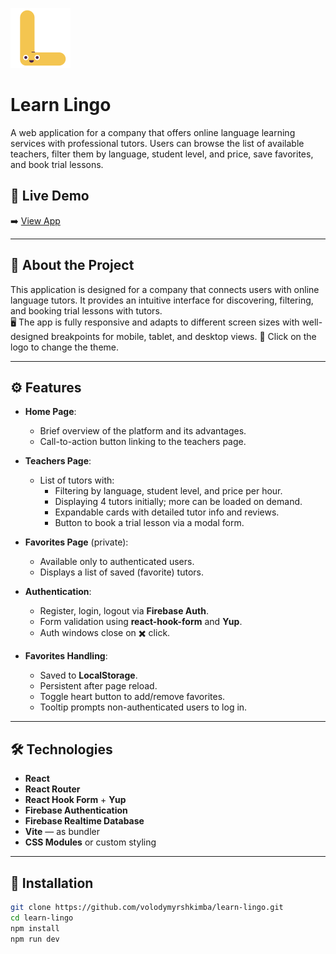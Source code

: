 ![](https://github.com/volodymyrshkimba/learn-lingo/blob/main/public/favicon.png?raw=true)

# Learn Lingo

A web application for a company that offers online language learning services with professional tutors. Users can browse the list of available teachers, filter them by language, student level, and price, save favorites, and book trial lessons.

## 🔗 Live Demo

➡️ <a href="https://learn-lingo-sooty.vercel.app/" target="_blank" rel="noopener noreferrer">View App</a>

---

## 📌 About the Project

This application is designed for a company that connects users with online language tutors. It provides an intuitive interface for discovering, filtering, and booking trial lessons with tutors.  
🖥️ The app is fully responsive and adapts to different screen sizes with well-designed breakpoints for mobile, tablet, and desktop views.
🌈 Click on the logo to change the theme.

---

## ⚙️ Features

- **Home Page**:
  - Brief overview of the platform and its advantages.
  - Call-to-action button linking to the teachers page.

- **Teachers Page**:
  - List of tutors with:
    - Filtering by language, student level, and price per hour.
    - Displaying 4 tutors initially; more can be loaded on demand.
    - Expandable cards with detailed tutor info and reviews.
    - Button to book a trial lesson via a modal form.

- **Favorites Page** (private):
  - Available only to authenticated users.
  - Displays a list of saved (favorite) tutors.

- **Authentication**:
  - Register, login, logout via **Firebase Auth**.
  - Form validation using **react-hook-form** and **Yup**.
  - Auth windows close on ✖️ click.

- **Favorites Handling**:
  - Saved to **LocalStorage**.
  - Persistent after page reload.
  - Toggle heart button to add/remove favorites.
  - Tooltip prompts non-authenticated users to log in.

---

## 🛠️ Technologies

- **React**
- **React Router**
- **React Hook Form** + **Yup**
- **Firebase Authentication**
- **Firebase Realtime Database**
- **Vite** — as bundler
- **CSS Modules** or custom styling

---

## 🚀 Installation

```bash
git clone https://github.com/volodymyrshkimba/learn-lingo.git
cd learn-lingo
npm install
npm run dev
